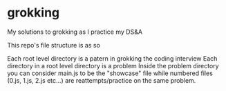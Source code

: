 # grokking
My solutions to grokking as I practice my DS&amp;A

This repo's file structure is as so

Each root level directory is a patern in grokking the coding interview
Each directory in a root level directory is a problem
Inside the problem directory you can consider main.js to be the "showcase" file while numbered files (0.js, 1.js, 2.js etc...) are reattempts/practice on the same problem. 
